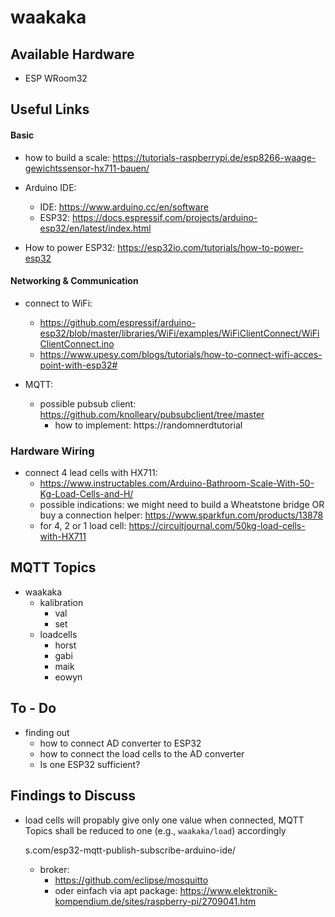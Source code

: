# waakaka

## Available Hardware

- ESP WRoom32

## Useful Links

#### Basic

- how to build a scale: https://tutorials-raspberrypi.de/esp8266-waage-gewichtssensor-hx711-bauen/
- Arduino IDE:
  - IDE: https://www.arduino.cc/en/software
  - ESP32: https://docs.espressif.com/projects/arduino-esp32/en/latest/index.html

- How to power ESP32: https://esp32io.com/tutorials/how-to-power-esp32

#### Networking & Communication

- connect to WiFi:
  - https://github.com/espressif/arduino-esp32/blob/master/libraries/WiFi/examples/WiFiClientConnect/WiFiClientConnect.ino
  - https://www.upesy.com/blogs/tutorials/how-to-connect-wifi-acces-point-with-esp32#

- MQTT:
  - possible pubsub client: https://github.com/knolleary/pubsubclient/tree/master
    - how to implement: https://randomnerdtutorial

### Hardware Wiring

- connect 4 lead cells with HX711:
  - https://www.instructables.com/Arduino-Bathroom-Scale-With-50-Kg-Load-Cells-and-H/
  - possible indications: we might need to build a Wheatstone bridge OR buy a connection helper: https://www.sparkfun.com/products/13878
  - for 4, 2 or 1 load cell: https://circuitjournal.com/50kg-load-cells-with-HX711

## MQTT Topics

- waakaka
  - kalibration
    - val
    - set
  - loadcells
    - horst
    - gabi
    - maik
    - eowyn

## To - Do

- finding out
  - how to connect AD converter to ESP32
  - how to connect the load cells to the AD converter
  - Is one ESP32 sufficient?

## Findings to Discuss
- load cells will propably give only one value when connected, MQTT Topics shall be reduced to one  (e.g., `waakaka/load`) accordingly





















    s.com/esp32-mqtt-publish-subscribe-arduino-ide/
  - broker:
    - https://github.com/eclipse/mosquitto
    - oder einfach via apt package: https://www.elektronik-kompendium.de/sites/raspberry-pi/2709041.htm
